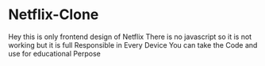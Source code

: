 # Netflix-Clone
Hey this is only frontend design of Netflix There is no javascript so it is not working but it is full Responsible in Every Device You can take the Code and use for educational Perpose
